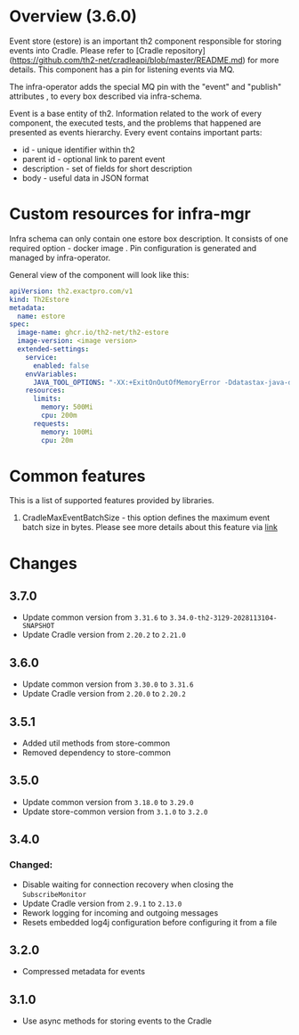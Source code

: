 # Overview (3.6.0)

Event store (estore) is an important th2 component responsible for storing events into Cradle. Please refer to [Cradle repository] (https://github.com/th2-net/cradleapi/blob/master/README.md) for more details. This component has a pin for listening events via MQ.

The infra-operator adds the special MQ pin with the "event" and "publish" attributes , to every box described via infra-schema.

Event is a base entity of th2. Information related to the work of every component, the executed tests, and the problems that happened are presented as events hierarchy.
Every event contains important parts:
* id - unique identifier within th2
* parent id - optional link to parent event
* description - set of fields for short description
* body - useful data in JSON format

# Custom resources for infra-mgr

Infra schema can only contain one estore box description. It consists of one required option - docker image . Pin configuration is generated and managed by infra-operator.

General view of the component will look like this:
```yaml
apiVersion: th2.exactpro.com/v1
kind: Th2Estore
metadata:
  name: estore
spec:
  image-name: ghcr.io/th2-net/th2-estore
  image-version: <image version>
  extended-settings:
    service:
      enabled: false
    envVariables:
      JAVA_TOOL_OPTIONS: "-XX:+ExitOnOutOfMemoryError -Ddatastax-java-driver.advanced.connection.init-query-timeout=\"5000 milliseconds\""
    resources:
      limits:
        memory: 500Mi
        cpu: 200m
      requests:
        memory: 100Mi
        cpu: 20m
```

# Common features

This is a list of supported features provided by libraries.
1. CradleMaxEventBatchSize - this option defines the maximum event batch size in bytes.
Please see more details about this feature via [link](https://github.com/th2-net/th2-common-j#configuration-formats)

# Changes

## 3.7.0

+ Update common version from `3.31.6` to `3.34.0-th2-3129-2028113104-SNAPSHOT`
+ Update Cradle version from `2.20.2` to `2.21.0`

## 3.6.0

+ Update common version from `3.30.0` to `3.31.6`
+ Update Cradle version from `2.20.0` to `2.20.2`

## 3.5.1

+ Added util methods from store-common
+ Removed dependency to store-common 

## 3.5.0

+ Update common version from `3.18.0` to `3.29.0`
+ Update store-common version from `3.1.0` to `3.2.0`

## 3.4.0

### Changed:

+ Disable waiting for connection recovery when closing the `SubscribeMonitor`
+ Update Cradle version from `2.9.1` to `2.13.0`
+ Rework logging for incoming and outgoing messages
+ Resets embedded log4j configuration before configuring it from a file

## 3.2.0

+ Compressed metadata for events

## 3.1.0

+ Use async methods for storing events to the Cradle
